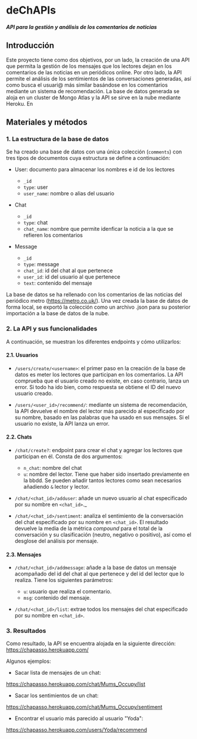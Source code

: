 # deChAPIs
#### *API para la gestión y análisis de los comentarios de noticias*

## Introducción

Este proyecto tiene como dos objetivos, por un lado, la creación de una API que permita la gestión de los mensajes que los lectores dejan en los comentarios de las noticias en un periódicos online. Por otro lado, la API permite el análisis de los sentimientos de las conversaciones generadas, así como busca el usuari@ más similar basándose en los comentarios mediante un sistema de recomendación.
La base de datos generada se aloja en un cluster de Mongo Atlas y la API se sirve en la nube mediante Heroku. En

## Materiales y métodos

### 1. La estructura de la base de datos

Se ha creado una base de datos con una única colección (`comments`) con tres tipos de documentos cuya estructura se define a continuación:

* User: documento para almacenar los nombres e id de los lectores
  * `_id`
  * `type`: user
  * `user_name`: nombre o alias del usuario

* Chat
  * `_id`
  * `type`: chat
  * `chat_name`: nombre que permite idenficar la noticia a la que se refieren los comentarios

* Message
  * `_id`
  * `type`: message
  * `chat_id`: id del chat al que pertenece
  * `user_id`: id del usuario al que pertenece
  * `text`: contenido del mensaje

La base de datos se ha rellenado con los comentarios de las noticias del periódico metro (https://metro.co.uk/). Una vez creada la base de datos de forma local, se exportó la colección como un archivo .json para su posterior importación a la base de datos de la nube. 

### 2. La API y sus funcionalidades

A continuación, se muestran los diferentes endpoints y cómo utilizarlos:

#### 2.1. Usuarios

* `/users/create/<username>`: el primer paso en la creación de la base de datos es meter los lectores que participan en los comentarios. La API comprueba que el usuario creado no existe, en caso contrario, lanza un error. Si todo ha ido bien, como respuesta se obtiene el ID del nuevo usuario creado.

* `/users/<user_id>/recommend/`: mediante un sistema de recomendación, la API devuelve el nombre del lector más parecido al especificado por su nombre, basado en las palabras que ha usado en sus mensajes. Si el usuario no existe, la API lanza un error.

#### 2.2. Chats

* `/chat/create?`: endpoint para crear el chat y agregar los lectores que participan en él. Consta de dos argumentos:
  + `n_chat`: nombre del chat
  + `u`: nombre del lector. Tiene que haber sido insertado previamente en la bbdd. Se pueden añadir tantos lectores como sean necesarios añadiendo `&` lector y lector.

* `/chat/<chat_id>/adduser`: añade un nuevo usuario al chat especificado por su nombre en `<chat_id>`._

* `/chat/<chat_id>/sentiment`: analiza el sentimiento de la conversación del chat especificado por su nombre en `<chat_id>`. El resultado devuelve la media de la métrica *compound* para el total de la conversación y su clasificación (neutro, negativo o positivo), así como el desglose del análisis por mensaje.

#### 2.3. Mensajes

* `/chat/<chat_id>/addmessage`: añade a la base de datos un mensaje acompañado del id del chat al que pertenece y del id del lector que lo realiza. Tiene los siguientes parámetros:
  + `u`: usuario que realiza el comentario.
  + `msg`: contenido del mensaje.

* `/chat/<chat_id>/list`: extrae todos los mensajes del chat especificado por su nombre en `<chat_id>`.

### 3. Resultados

Como resultado, la API se encuentra alojada en la siguiente dirección:
https://chapasso.herokuapp.com/

Algunos ejemplos:

* Sacar lista de mensajes de un chat:

https://chapasso.herokuapp.com/chat/Mums_Occupy/list

* Sacar los sentimientos de un chat:

https://chapasso.herokuapp.com/chat/Mums_Occupy/sentiment

* Encontrar el usuario más parecido al usuario "Yoda":

https://chapasso.herokuapp.com/users/Yoda/recommend



